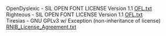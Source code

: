 OpenDyslexic - SIL OPEN FONT LICENSE Version 1.1 [OFL.txt](OpenDyslexic/OFL.txt)  
Righteous - SIL OPEN FONT LICENSE Version 1.1 [OFL.txt](Righteous/OFL.txt)  
Tiresias - GNU GPLv3 w/ Exception (non-inheritance of license) [RNIB_License_Agreement.txt](Tiresias/RNIB_License_Agreement.txt)  
